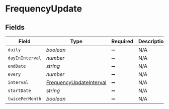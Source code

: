 # FrequencyUpdate


## Fields

| Field                                                                     | Type                                                                      | Required                                                                  | Description                                                               |
| ------------------------------------------------------------------------- | ------------------------------------------------------------------------- | ------------------------------------------------------------------------- | ------------------------------------------------------------------------- |
| `daily`                                                                   | *boolean*                                                                 | :heavy_minus_sign:                                                        | N/A                                                                       |
| `dayInInterval`                                                           | *number*                                                                  | :heavy_minus_sign:                                                        | N/A                                                                       |
| `endDate`                                                                 | *string*                                                                  | :heavy_minus_sign:                                                        | N/A                                                                       |
| `every`                                                                   | *number*                                                                  | :heavy_minus_sign:                                                        | N/A                                                                       |
| `interval`                                                                | [FrequencyUpdateInterval](../../models/shared/frequencyupdateinterval.md) | :heavy_minus_sign:                                                        | N/A                                                                       |
| `startDate`                                                               | *string*                                                                  | :heavy_minus_sign:                                                        | N/A                                                                       |
| `twicePerMonth`                                                           | *boolean*                                                                 | :heavy_minus_sign:                                                        | N/A                                                                       |